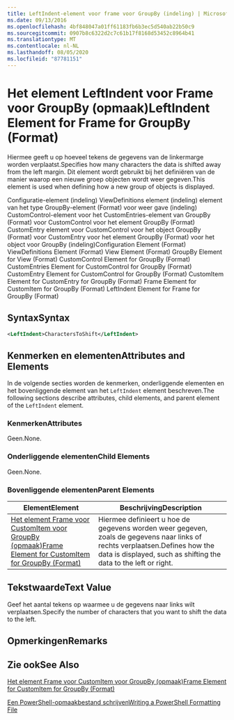 ```yaml
---
title: LeftIndent-element voor frame voor GroupBy (indeling) | Microsoft Docs
ms.date: 09/13/2016
ms.openlocfilehash: 4bf848047a01ff61183fb6b3ec5d540ab22b50c9
ms.sourcegitcommit: 0907b8c6322d2c7c61b17f8168d53452c8964b41
ms.translationtype: MT
ms.contentlocale: nl-NL
ms.lasthandoff: 08/05/2020
ms.locfileid: "87781151"
---
```

# <a name="leftindent-element-for-frame-for-groupby-format"></a><span data-ttu-id="d250f-102">Het element LeftIndent voor Frame voor GroupBy (opmaak)</span><span class="sxs-lookup"><span data-stu-id="d250f-102">LeftIndent Element for Frame for GroupBy (Format)</span></span>

<span data-ttu-id="d250f-103">Hiermee geeft u op hoeveel tekens de gegevens van de linkermarge worden verplaatst.</span><span class="sxs-lookup"><span data-stu-id="d250f-103">Specifies how many characters the data is shifted away from the left margin.</span></span> <span data-ttu-id="d250f-104">Dit element wordt gebruikt bij het definiëren van de manier waarop een nieuwe groep objecten wordt weer gegeven.</span><span class="sxs-lookup"><span data-stu-id="d250f-104">This element is used when defining how a new group of objects is displayed.</span></span>

<span data-ttu-id="d250f-105">Configuratie-element (indeling) ViewDefinitions element (indeling) element van het type GroupBy-element (Format) voor weer gave (indeling) CustomControl-element voor het CustomEntries-element van GroupBy (Format) voor CustomControl voor het element GroupBy (Format) CustomEntry element voor CustomControl voor het object GroupBy (Format) voor CustomEntry voor het element GroupBy (Format) voor het object voor GroupBy (indeling)</span><span class="sxs-lookup"><span data-stu-id="d250f-105">Configuration Element (Format) ViewDefinitions Element (Format) View Element (Format) GroupBy Element for View (Format) CustomControl Element for GroupBy (Format) CustomEntries Element for CustomControl for GroupBy (Format) CustomEntry Element for CustomControl for GroupBy (Format) CustomItem Element for CustomEntry for GroupBy (Format) Frame Element for CustomItem for GroupBy (Format) LeftIndent Element for Frame for GroupBy (Format)</span></span>

## <a name="syntax"></a><span data-ttu-id="d250f-106">Syntax</span><span class="sxs-lookup"><span data-stu-id="d250f-106">Syntax</span></span>

```xml
<LeftIndent>CharactersToShift</LeftIndent>
```

## <a name="attributes-and-elements"></a><span data-ttu-id="d250f-107">Kenmerken en elementen</span><span class="sxs-lookup"><span data-stu-id="d250f-107">Attributes and Elements</span></span>

<span data-ttu-id="d250f-108">In de volgende secties worden de kenmerken, onderliggende elementen en het bovenliggende element van het `LeftIndent` element beschreven.</span><span class="sxs-lookup"><span data-stu-id="d250f-108">The following sections describe attributes, child elements, and parent element of the `LeftIndent` element.</span></span>

### <a name="attributes"></a><span data-ttu-id="d250f-109">Kenmerken</span><span class="sxs-lookup"><span data-stu-id="d250f-109">Attributes</span></span>

<span data-ttu-id="d250f-110">Geen.</span><span class="sxs-lookup"><span data-stu-id="d250f-110">None.</span></span>

### <a name="child-elements"></a><span data-ttu-id="d250f-111">Onderliggende elementen</span><span class="sxs-lookup"><span data-stu-id="d250f-111">Child Elements</span></span>

<span data-ttu-id="d250f-112">Geen.</span><span class="sxs-lookup"><span data-stu-id="d250f-112">None.</span></span>

### <a name="parent-elements"></a><span data-ttu-id="d250f-113">Bovenliggende elementen</span><span class="sxs-lookup"><span data-stu-id="d250f-113">Parent Elements</span></span>

|<span data-ttu-id="d250f-114">Element</span><span class="sxs-lookup"><span data-stu-id="d250f-114">Element</span></span>|<span data-ttu-id="d250f-115">Beschrijving</span><span class="sxs-lookup"><span data-stu-id="d250f-115">Description</span></span>|
|-------------|-----------------|
|[<span data-ttu-id="d250f-116">Het element Frame voor CustomItem voor GroupBy (opmaak)</span><span class="sxs-lookup"><span data-stu-id="d250f-116">Frame Element for CustomItem for GroupBy (Format)</span></span>](./frame-element-for-customitem-for-groupby-format.md)|<span data-ttu-id="d250f-117">Hiermee definieert u hoe de gegevens worden weer gegeven, zoals de gegevens naar links of rechts verplaatsen.</span><span class="sxs-lookup"><span data-stu-id="d250f-117">Defines how the data is displayed, such as shifting the data to the left or right.</span></span>|

## <a name="text-value"></a><span data-ttu-id="d250f-118">Tekstwaarde</span><span class="sxs-lookup"><span data-stu-id="d250f-118">Text Value</span></span>

<span data-ttu-id="d250f-119">Geef het aantal tekens op waarmee u de gegevens naar links wilt verplaatsen.</span><span class="sxs-lookup"><span data-stu-id="d250f-119">Specify the number of characters that you want to shift the data to the left.</span></span>

## <a name="remarks"></a><span data-ttu-id="d250f-120">Opmerkingen</span><span class="sxs-lookup"><span data-stu-id="d250f-120">Remarks</span></span>

## <a name="see-also"></a><span data-ttu-id="d250f-121">Zie ook</span><span class="sxs-lookup"><span data-stu-id="d250f-121">See Also</span></span>

[<span data-ttu-id="d250f-122">Het element Frame voor CustomItem voor GroupBy (opmaak)</span><span class="sxs-lookup"><span data-stu-id="d250f-122">Frame Element for CustomItem for GroupBy (Format)</span></span>](./frame-element-for-customitem-for-groupby-format.md)

[<span data-ttu-id="d250f-123">Een PowerShell-opmaakbestand schrijven</span><span class="sxs-lookup"><span data-stu-id="d250f-123">Writing a PowerShell Formatting File</span></span>](./writing-a-powershell-formatting-file.md)
